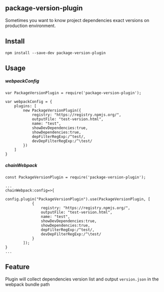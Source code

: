 ## package-version-plugin

Sometimes you want to know project dependencies exact versions on production environment.

## Install

```
npm install --save-dev package-version-plugin
```

## Usage

##### webpackConfig

```
var PackageVersionPlugin = require('package-version-plugin');

var webpackConfig = {
    plugins: [
        new PackageVersionPlugin({
            registry: "https://registry.npmjs.org/",
            outputFile: "test-version.html",
            name: "test",
            showDevDependencies:true,
            showDependencies:true,
            depFilterRegExp:/^test/,
            devDepFilterRegExp:/^\test/
        })
    ]
}
```

##### chainWebpack

```
const PackageVersionPlugin = require('package-version-plugin');

...
chainWebpack:config=>{
    	config.plugin("PackageVersionPlugin").use(PackageVersionPlugin, [
			{
                registry: "https://registry.npmjs.org/",
                outputFile: "test-version.html",
                name: "test",
                showDevDependencies:true,
                showDependencies:true,
                depFilterRegExp:/^test/,
                devDepFilterRegExp:/^\test/
            }
		]);
}
...
```
## Feature
Plugin will collect dependencies version list and output `version.json` in the webpack bundle path
